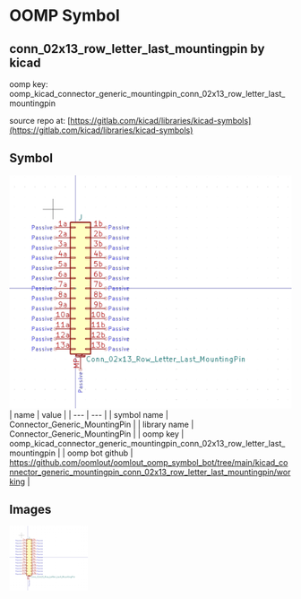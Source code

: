 # OOMP Symbol  
## conn_02x13_row_letter_last_mountingpin  by kicad  
  
oomp key: oomp_kicad_connector_generic_mountingpin_conn_02x13_row_letter_last_mountingpin  
  
source repo at: [https://gitlab.com/kicad/libraries/kicad-symbols](https://gitlab.com/kicad/libraries/kicad-symbols)  
## Symbol  
  
[![working.png](working_600.png)](working.png)  
| name | value | 
| --- | --- | 
| symbol name | Connector_Generic_MountingPin | 
| library name | Connector_Generic_MountingPin | 
| oomp key | oomp_kicad_connector_generic_mountingpin_conn_02x13_row_letter_last_mountingpin | 
| oomp bot github | https://github.com/oomlout/oomlout_oomp_symbol_bot/tree/main/kicad_connector_generic_mountingpin_conn_02x13_row_letter_last_mountingpin/working | 
## Images  
  
[![working.png](working_140.png)](working.png)  
